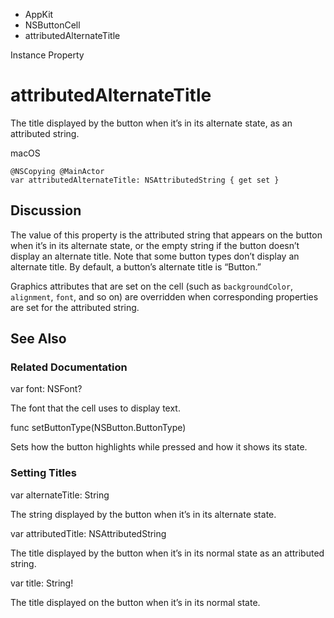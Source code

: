 

- AppKit
- NSButtonCell
-  attributedAlternateTitle 

Instance Property

# attributedAlternateTitle

The title displayed by the button when it’s in its alternate state, as an attributed string.

macOS

``` source
@NSCopying @MainActor
var attributedAlternateTitle: NSAttributedString { get set }
```

## Discussion

The value of this property is the attributed string that appears on the button when it’s in its alternate state, or the empty string if the button doesn’t display an alternate title. Note that some button types don’t display an alternate title. By default, a button’s alternate title is “Button.”

Graphics attributes that are set on the cell (such as `backgroundColor`, `alignment`, `font`, and so on) are overridden when corresponding properties are set for the attributed string.

## See Also

### Related Documentation

var font: NSFont?

The font that the cell uses to display text.

func setButtonType(NSButton.ButtonType)

Sets how the button highlights while pressed and how it shows its state.

### Setting Titles

var alternateTitle: String

The string displayed by the button when it’s in its alternate state.

var attributedTitle: NSAttributedString

The title displayed by the button when it’s in its normal state as an attributed string.

var title: String!

The title displayed on the button when it’s in its normal state.

